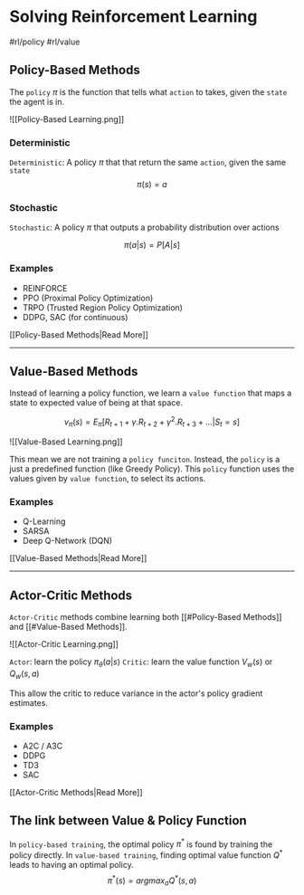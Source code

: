 # Solving Reinforcement Learning
#rl/policy #rl/value

## Policy-Based Methods
The `policy` $\pi$ is the function that tells what `action` to takes, given the `state` the agent is in.

![[Policy-Based Learning.png]]

### Deterministic
`Deterministic`: A policy $\pi$ that that return the same `action`, given the same `state`
$$
\pi(s) = a
$$

### Stochastic
`Stochastic`: A policy $\pi$ that outputs a probability distribution over actions

$$
\pi(a | s) = P[A|s]
$$

### Examples
- REINFORCE
- PPO (Proximal Policy Optimization)
- TRPO (Trusted Region Policy Optimization)
- DDPG, SAC (for continuous)

[[Policy-Based Methods|Read More]]

---
## Value-Based Methods
Instead of learning a policy function, we learn a `value function` that maps a state to expected value of being at that space.

$$
v_{\pi} (s) = E_{\pi}[R_{t+1} + \gamma.R_{t+2} + \gamma^2.R_{t+3} + \dots | S_{t} = s]
$$

![[Value-Based Learning.png]]

This mean we are not training a `policy funciton`.
Instead, the `policy` is a just a predefined function (like Greedy Policy).
This `policy` function uses the values given by `value function`, to select its actions.

### Examples
- Q-Learning
- SARSA
- Deep Q-Network (DQN)

[[Value-Based Methods|Read More]]

---
## Actor-Critic Methods
`Actor-Critic` methods combine learning both [[#Policy-Based Methods]] and [[#Value-Based Methods]].

![[Actor-Critic Learning.png]]

`Actor`: learn the policy $\pi_{\theta}(a|s)$
`Critic`: learn the value function $V_w(s)$ or $Q_w(s,a)$

This allow the critic to reduce variance in the actor's policy gradient estimates.

### Examples
- A2C / A3C
- DDPG
- TD3
- SAC

[[Actor-Critic Methods|Read More]]

## The link between Value & Policy Function

In `policy-based training`, the optimal policy $\pi^*$ is found by training the policy directly.
In `value-based training`, finding optimal value function $Q^*$ leads to having an optimal policy.
$$
\pi^*(s) = argmax_{a} Q^*(s, a)
$$


